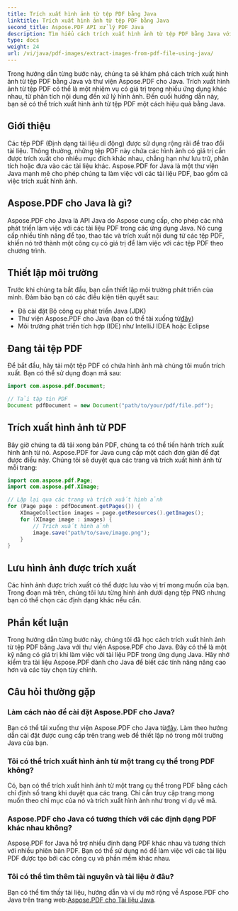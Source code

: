 ```yaml
---
title: Trích xuất hình ảnh từ tệp PDF bằng Java
linktitle: Trích xuất hình ảnh từ tệp PDF bằng Java
second_title: Aspose.PDF API xử lý PDF Java
description: Tìm hiểu cách trích xuất hình ảnh từ tệp PDF bằng Java với Aspose.PDF cho Java. Hướng dẫn từng bước với mã nguồn. Mở khóa trích xuất hình ảnh PDF ngay bây giờ.
type: docs
weight: 24
url: /vi/java/pdf-images/extract-images-from-pdf-file-using-java/
---
```


Trong hướng dẫn từng bước này, chúng ta sẽ khám phá cách trích xuất hình ảnh từ tệp PDF bằng Java và thư viện Aspose.PDF cho Java. Trích xuất hình ảnh từ tệp PDF có thể là một nhiệm vụ có giá trị trong nhiều ứng dụng khác nhau, từ phân tích nội dung đến xử lý hình ảnh. Đến cuối hướng dẫn này, bạn sẽ có thể trích xuất hình ảnh từ tệp PDF một cách hiệu quả bằng Java.

## Giới thiệu

Các tệp PDF (Định dạng tài liệu di động) được sử dụng rộng rãi để trao đổi tài liệu. Thông thường, những tệp PDF này chứa các hình ảnh có giá trị cần được trích xuất cho nhiều mục đích khác nhau, chẳng hạn như lưu trữ, phân tích hoặc đưa vào các tài liệu khác. Aspose.PDF for Java là một thư viện Java mạnh mẽ cho phép chúng ta làm việc với các tài liệu PDF, bao gồm cả việc trích xuất hình ảnh.

## Aspose.PDF cho Java là gì?

Aspose.PDF cho Java là API Java do Aspose cung cấp, cho phép các nhà phát triển làm việc với các tài liệu PDF trong các ứng dụng Java. Nó cung cấp nhiều tính năng để tạo, thao tác và trích xuất nội dung từ các tệp PDF, khiến nó trở thành một công cụ có giá trị để làm việc với các tệp PDF theo chương trình.

## Thiết lập môi trường

Trước khi chúng ta bắt đầu, bạn cần thiết lập môi trường phát triển của mình. Đảm bảo bạn có các điều kiện tiên quyết sau:

- Đã cài đặt Bộ công cụ phát triển Java (JDK)
-  Thư viện Aspose.PDF cho Java (bạn có thể tải xuống từ[đây](https://releases.aspose.com/pdf/java/))
- Môi trường phát triển tích hợp (IDE) như IntelliJ IDEA hoặc Eclipse

## Đang tải tệp PDF

Để bắt đầu, hãy tải một tệp PDF có chứa hình ảnh mà chúng tôi muốn trích xuất. Bạn có thể sử dụng đoạn mã sau:

```java
import com.aspose.pdf.Document;

// Tải tập tin PDF
Document pdfDocument = new Document("path/to/your/pdf/file.pdf");
```

## Trích xuất hình ảnh từ PDF

Bây giờ chúng ta đã tải xong bản PDF, chúng ta có thể tiến hành trích xuất hình ảnh từ nó. Aspose.PDF for Java cung cấp một cách đơn giản để đạt được điều này. Chúng tôi sẽ duyệt qua các trang và trích xuất hình ảnh từ mỗi trang:

```java
import com.aspose.pdf.Page;
import com.aspose.pdf.XImage;

// Lặp lại qua các trang và trích xuất hình ảnh
for (Page page : pdfDocument.getPages()) {
    XImageCollection images = page.getResources().getImages();
    for (XImage image : images) {
        // Trích xuất hình ảnh
        image.save("path/to/save/image.png");
    }
}
```

## Lưu hình ảnh được trích xuất

Các hình ảnh được trích xuất có thể được lưu vào vị trí mong muốn của bạn. Trong đoạn mã trên, chúng tôi lưu từng hình ảnh dưới dạng tệp PNG nhưng bạn có thể chọn các định dạng khác nếu cần.

## Phần kết luận

Trong hướng dẫn từng bước này, chúng tôi đã học cách trích xuất hình ảnh từ tệp PDF bằng Java với thư viện Aspose.PDF cho Java. Đây có thể là một kỹ năng có giá trị khi làm việc với tài liệu PDF trong ứng dụng Java. Hãy nhớ kiểm tra tài liệu Aspose.PDF dành cho Java để biết các tính năng nâng cao hơn và các tùy chọn tùy chỉnh.

## Câu hỏi thường gặp

### Làm cách nào để cài đặt Aspose.PDF cho Java?

 Bạn có thể tải xuống thư viện Aspose.PDF cho Java từ[đây](https://releases.aspose.com/pdf/java/). Làm theo hướng dẫn cài đặt được cung cấp trên trang web để thiết lập nó trong môi trường Java của bạn.

### Tôi có thể trích xuất hình ảnh từ một trang cụ thể trong PDF không?

Có, bạn có thể trích xuất hình ảnh từ một trang cụ thể trong PDF bằng cách chỉ định số trang khi duyệt qua các trang. Chỉ cần truy cập trang mong muốn theo chỉ mục của nó và trích xuất hình ảnh như trong ví dụ về mã.

### Aspose.PDF cho Java có tương thích với các định dạng PDF khác nhau không?

Aspose.PDF for Java hỗ trợ nhiều định dạng PDF khác nhau và tương thích với nhiều phiên bản PDF. Bạn có thể sử dụng nó để làm việc với các tài liệu PDF được tạo bởi các công cụ và phần mềm khác nhau.

### Tôi có thể tìm thêm tài nguyên và tài liệu ở đâu?

Bạn có thể tìm thấy tài liệu, hướng dẫn và ví dụ mở rộng về Aspose.PDF cho Java trên trang web:[Aspose.PDF cho Tài liệu Java](https://reference.aspose.com/pdf/java/).